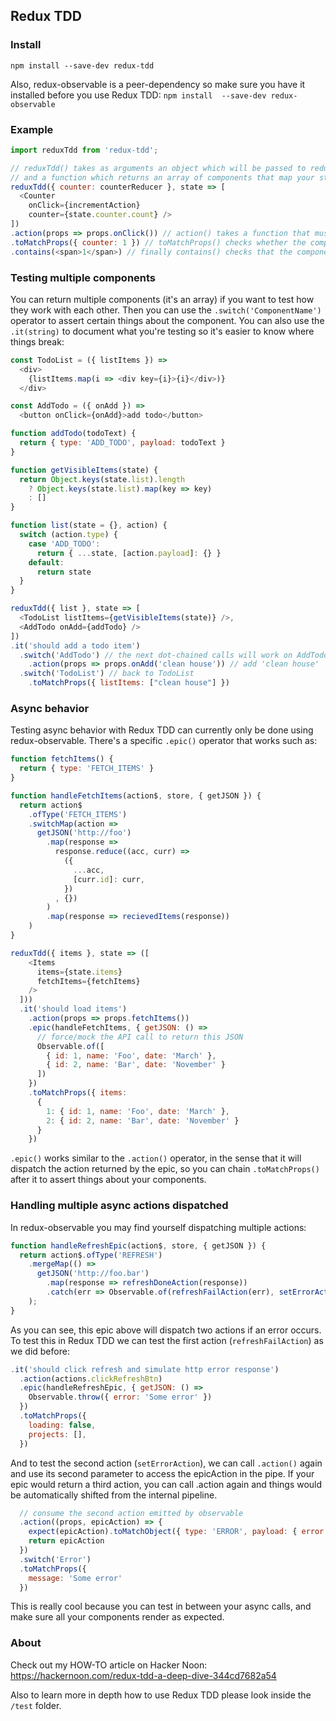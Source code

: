 ## Redux TDD

### Install

`npm install --save-dev redux-tdd`


Also, redux-observable is a peer-dependency so make sure you have it installed before you use Redux TDD: `npm install  --save-dev redux-observable`

### Example

```js
import reduxTdd from 'redux-tdd';

// reduxTdd() takes as arguments an object which will be passed to redux combineReducers()
// and a function which returns an array of components that map your state to props
reduxTdd({ counter: counterReducer }, state => [
  <Counter
    onClick={incrementAction}
    counter={state.counter.count} />
])
.action(props => props.onClick()) // action() takes a function that must return a redux action
.toMatchProps({ counter: 1 }) // toMatchProps() checks whether the component took the correct props
.contains(<span>1</span>) // finally contains() checks that the component contains correct value
```

### Testing multiple components

You can return multiple components (it's an array) if you want to test how they work with each other. Then you can use the `.switch('ComponentName')` operator to assert certain things about the component. You can also use the `.it(string)` to document what you're testing so it's easier to know where things break:

```js
const TodoList = ({ listItems }) =>
  <div>
    {listItems.map(i => <div key={i}>{i}</div>)}
  </div>

const AddTodo = ({ onAdd }) =>
  <button onClick={onAdd}>add todo</button>

function addTodo(todoText) {
  return { type: 'ADD_TODO', payload: todoText }
}

function getVisibleItems(state) {
  return Object.keys(state.list).length
    ? Object.keys(state.list).map(key => key)
    : []
}

function list(state = {}, action) {
  switch (action.type) {
    case 'ADD_TODO':
      return { ...state, [action.payload]: {} }
    default:
      return state
  }
}

reduxTdd({ list }, state => [
  <TodoList listItems={getVisibleItems(state)} />,
  <AddTodo onAdd={addTodo} />
])
.it('should add a todo item')
  .switch('AddTodo') // the next dot-chained calls will work on AddTodo
    .action(props => props.onAdd('clean house')) // add 'clean house'
  .switch('TodoList') // back to TodoList
    .toMatchProps({ listItems: ["clean house"] })
```

### Async behavior

Testing async behavior with Redux TDD can currently only be done using redux-observable. There's a specific `.epic()` operator that works such as:

```js
function fetchItems() {
  return { type: 'FETCH_ITEMS' }
}

function handleFetchItems(action$, store, { getJSON }) {
  return action$
    .ofType('FETCH_ITEMS')
    .switchMap(action =>
      getJSON('http://foo')
        .map(response =>
          response.reduce((acc, curr) =>
            ({
              ...acc,
              [curr.id]: curr,
            })
          , {})
        )
        .map(response => recievedItems(response))
    )
}

reduxTdd({ items }, state => ([
    <Items
      items={state.items}
      fetchItems={fetchItems}
    />
  ]))
  .it('should load items')
    .action(props => props.fetchItems())
    .epic(handleFetchItems, { getJSON: () =>
      // force/mock the API call to return this JSON
      Observable.of([
        { id: 1, name: 'Foo', date: 'March' },
        { id: 2, name: 'Bar', date: 'November' }
      ])
    })
    .toMatchProps({ items:
      {
        1: { id: 1, name: 'Foo', date: 'March' },
        2: { id: 2, name: 'Bar', date: 'November' }
      }
    })
```

`.epic()` works similar to the `.action()` operator, in the sense that it will dispatch the action returned by the epic, so you can chain `.toMatchProps()` after it to assert things about your components.

### Handling multiple async actions dispatched

In redux-observable you may find yourself dispatching multiple actions:

```js
function handleRefreshEpic(action$, store, { getJSON }) {
  return action$.ofType('REFRESH')
    .mergeMap(() =>
      getJSON('http://foo.bar')
        .map(response => refreshDoneAction(response))
        .catch(err => Observable.of(refreshFailAction(err), setErrorAction(err)))
    );
}
```

As you can see, this epic above will dispatch two actions if an error occurs. To test this in Redux TDD we can test the first action (`refreshFailAction`) as we did before:

```js
.it('should click refresh and simulate http error response')
  .action(actions.clickRefreshBtn)
  .epic(handleRefreshEpic, { getJSON: () =>
    Observable.throw({ error: 'Some error' })
  })
  .toMatchProps({
    loading: false,
    projects: [],
  })
```

And to test the second action (`setErrorAction`), we can call `.action()` again and use its second parameter to access the epicAction in the pipe. If your epic would return a third action, you can call .action again and things would be automatically shifted from the internal pipeline.

```js
  // consume the second action emitted by observable
  .action((props, epicAction) => {
    expect(epicAction).toMatchObject({ type: 'ERROR', payload: { error: 'Some error' } })
    return epicAction
  })
  .switch('Error')
  .toMatchProps({
    message: 'Some error'
  })
```

This is really cool because you can test in between your async calls, and make sure all your components render as expected.

### About

Check out my HOW-TO article on Hacker Noon: https://hackernoon.com/redux-tdd-a-deep-dive-344cd7682a54

Also to learn more in depth how to use Redux TDD please look inside the `/test` folder.
